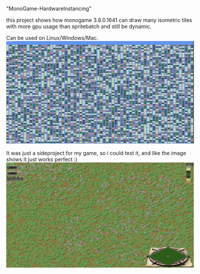 "MonoGame-HardwareInstancing" 

this project shows how monogame 3.8.0.1641 can draw many isometric tiles with more gpu usage than spritebatch and still be dynamic.

Can be used on Linux/Windows/Mac.
![img1](https://github.com/PodeCaradox/MonoGame-HardwareInstancing/blob/master/Images/Preview.gif)


It was just a sideproject for my game, so i could test it, and like the image shows it just works perfect :)
![preview](https://github.com/PodeCaradox/MonoGame-HardwareInstancing/blob/master/Images/Project.JPG)
